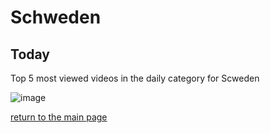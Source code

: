# Schweden

## Today
Top 5 most viewed videos in the daily category for Scweden


![image](/images/main/daily/se-dailytop5Last7Days.jpeg)

[return to the main page](/main)